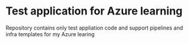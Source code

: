 # Test application for Azure learning

Repository contains only test appliation code and support pipelines and infra templates for my Azure learing

